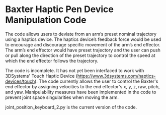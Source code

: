 # Baxter Haptic Pen Device Manipulation Code

The code allows users to deviate from an arm’s preset nominal trajectory using a haptics device. The haptics device’s feedback force would be used to encourage and discourage specific movement of the arm’s end effector. The arm’s end effector would have preset trajectory and the user can push or pull along the direction of the preset trajectory to control the speed at which the end effector follows the trajectory.

The code is incomplete. It has not yet been interfaced to work with 3DSystems' Touch Haptic Device (https://www.3dsystems.com/haptics-devices/touch).
The code currently allows the user to control the Baxter's end effector by assigning velocities to the end effector's x, y, z, raw, pitch, and yaw. Manipulability measures have been implemented in the code to prevent joint space singularities when moving the arm. 

joint_position_keyboard_2.py is the current version of the code.
